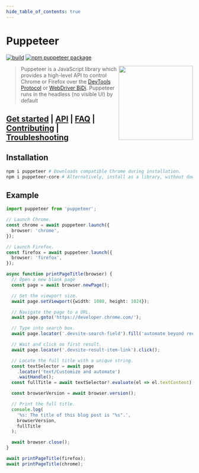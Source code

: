 ```yaml
---
hide_table_of_contents: true
---
```


# Puppeteer

[![build](https://github.com/puppeteer/puppeteer/actions/workflows/ci.yml/badge.svg?branch=main)](https://github.com/puppeteer/puppeteer/actions/workflows/ci.yml)
[![npm puppeteer package](https://img.shields.io/npm/v/puppeteer.svg)](https://npmjs.org/package/puppeteer)

<img src="https://user-images.githubusercontent.com/10379601/29446482-04f7036a-841f-11e7-9872-91d1fc2ea683.png" height="200" align="right"/>

> Puppeteer is a JavaScript library which provides a high-level API to control
> Chrome or Firefox over the
> [DevTools Protocol](https://chromedevtools.github.io/devtools-protocol/) or [WebDriver BiDi](https://pptr.dev/webdriver-bidi).
> Puppeteer runs in the headless (no visible UI) by default

## [Get started](https://pptr.dev/docs) | [API](https://pptr.dev/api) | [FAQ](https://pptr.dev/faq) | [Contributing](https://pptr.dev/contributing) | [Troubleshooting](https://pptr.dev/troubleshooting)

## Installation

```bash npm2yarn
npm i puppeteer # Downloads compatible Chrome during installation.
npm i puppeteer-core # Alternatively, install as a library, without downloading browsers.
```

## Example

```ts
import puppeteer from 'puppeteer';

// Launch Chrome.
const chrome = await puppeteer.launch({
  browser: 'chrome',
});

// Launch Firefox.
const firefox = await puppeteer.launch({
  browser: 'firefox',
});

async function printPageTitle(browser) {
  // Open a new blank page
  const page = await browser.newPage();

  // Set the viewport size.
  await page.setViewport({width: 1080, height: 1024});

  // Navigate the page to a URL.
  await page.goto('https://developer.chrome.com/');

  // Type into search box.
  await page.locator('.devsite-search-field').fill('automate beyond recorder');

  // Wait and click on first result.
  await page.locator('.devsite-result-item-link').click();

  // Locate the full title with a unique string.
  const textSelector = await page
    .locator('text/Customize and automate')
    .waitHandle();
  const fullTitle = await textSelector?.evaluate(el => el.textContent);

  const browserVersion = await browser.version();

  // Print the full title.
  console.log(
    '%s: The title of this blog post is "%s".',
    browserVersion,
    fullTitle
  );

  await browser.close();
}

await printPageTitle(firefox);
await printPageTitle(chrome);
```
